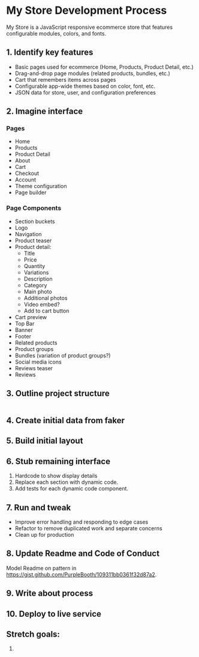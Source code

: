 # My Store Development Process

My Store is a JavaScript responsive ecommerce store that features configurable modules, colors, and fonts.

## 1. Identify key features
* Basic pages used for ecommerce (Home, Products, Product Detail, etc.)
* Drag-and-drop page modules (related products, bundles, etc.)
* Cart that remembers items across pages
* Configurable app-wide themes based on color, font, etc.
* JSON data for store, user, and configuration preferences 

## 2. Imagine interface

### Pages
* Home
* Products
* Product Detail
* About
* Cart
* Checkout
* Account
* Theme configuration
* Page builder

### Page Components
* Section buckets
* Logo
* Navigation
* Product teaser
* Product detail:
  * Title
  * Price
  * Quantity
  * Variations
  * Description
  * Category
  * Main photo
  * Additional photos
  * Video embed?
  * Add to cart button
* Cart preview
* Top Bar
* Banner
* Footer
* Related products
* Product groups
* Bundles (variation of product groups?)
* Social media icons
* Reviews teaser
* Reviews 

## 3. Outline project structure
```

```

## 4. Create initial data from faker

## 5. Build initial layout

## 6. Stub remaining interface
1. Hardcode to show display details
2. Replace each section with dynamic code.
3. Add tests for each dynamic code component.

## 7. Run and tweak
  - Improve error handling and responding to edge cases
  - Refactor to remove duplicated work and separate concerns
  - Clean up for production

## 8. Update Readme and Code of Conduct
Model Readme on pattern in https://gist.github.com/PurpleBooth/109311bb0361f32d87a2.

## 9. Write about process

## 10. Deploy to live service

## Stretch goals:

1. 